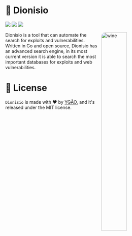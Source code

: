 <h1>🍷 Dionisio</h1>

<a href="https://github.com/ygorsimoes/dionisio/blob/main/LICENSE"><img src="https://img.shields.io/github/license/ygorsimoes/dionisio"></a>
<a href="https://go.dev/dl/"><img src="https://img.shields.io/badge/go@main-1.17-blue?style=flat&logo=go"></a>
<a href="https://github.com/ygorsimoes/dionisio/commits/main"><img src="https://img.shields.io/github/last-commit/ygorsimoes/dionisio/main"></a>

<img alt="wine" src="https://i.imgur.com/mDZRo2K.gif" style="border-radius: 15px" align="right"  width="40%">
<p>Dionisio is a tool that can automate the search for exploits and vulnerabilities. Written in Go and open source, Dionisio has an advanced search engine, in its most current version it is able to search the most important databases for exploits and web vulnerabilities.</p>

<h1>🍷 License</h1>

`Dionisio` is made with ❤️ by <a href="https://github.com/ygorsimoes">YGÃO</a>, and it's released under the MIT license.